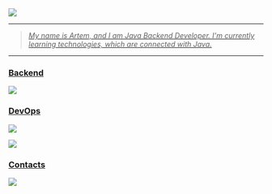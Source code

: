 <div>
  <a href="https://github.com/Nightingaale">
  <img src ="https://user-images.githubusercontent.com/74038190/225813708-98b745f2-7d22-48cf-9150-083f1b00d6c9.gif" alt = " "/>    
</div>

<hr>

> <p>
>   <i>
>    My name is Artem, and I am Java Backend Developer. I'm currently learning technologies, which are connected with Java.
>   </i>
> </p>

<hr>

### <p align="left">Backend</p>  

<p align="left">
    <img src="https://skillicons.dev/icons?i=java,maven,gradle,hibernate,spring"/>
</p>

### <p align="left">DevOps</p> 

<p align="left">
    <img src="https://skillicons.dev/icons?i=postgresql,mongodb,redis,kafka,docker,k8s,gitlab"/>
</p>

<p align="left">
    <img src="https://skillicons.dev/icons?i=jenkins,prometheus,grafana,postman,git,bash"/>
</p>

### <p align = "left">Contacts</h3>
 <p align="left">
    <img src="https://skillicons.dev/icons?i=gmail"/>
 </p>
</div>
